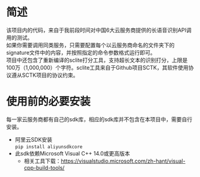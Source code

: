 # 简述
该项目内的代码，来自于我前段时间对中国6大云服务商提供的长语音识别API调用的测试。  
如果你需要调用同类服务，只需要配置每个以云服务商命名的文件夹下的signature文件中的内容，并按照指定的命令参数格式运行即可。  
项目中还包含了重新编译的sclite打分工具，支持超长文本的识别打分，上限是100万（1,000,000）个字符。sclite工具来自于Github项目SCTK，其软件使用协议遵从SCTK项目的协议约束。  

# 使用前的必要安装
每一家云服务商都有自己的sdk库，相应的sdk库并不包含在本项目中，需要自行安装。
- 阿里云SDK安装  
`pip install aliyunsdkcore`
- 此sdk依赖Microsoft Visual C++ 14.0或更高版本
    - 相关工具下载：https://visualstudio.microsoft.com/zh-hant/visual-cpp-build-tools/
